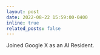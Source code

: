 ```yaml
---
layout: post
date: 2022-08-22 15:59:00-0400
inline: true
related_posts: false
---
```


Joined Google X as an AI Resident. 
